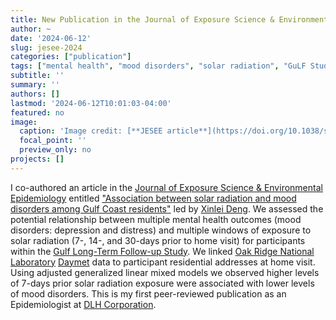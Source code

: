 ```yaml
---
title: New Publication in the Journal of Exposure Science & Environmental Epidemiology
author: ~
date: '2024-06-12'
slug: jesee-2024
categories: ["publication"]
tags: ["mental health", "mood disorders", "solar radiation", "GuLF Study", "epidemiology", "inference", "prevalence ratio", "generalized linear mixed models", "oak ridge national laboratory", "daymet"]
subtitle: ''
summary: ''
authors: []
lastmod: '2024-06-12T10:01:03-04:00'
featured: no
image:
  caption: 'Image credit: [**JESEE article**](https://doi.org/10.1038/s41370-024-00691-w)'
  focal_point: ''
  preview_only: no
projects: []
---
```


I co-authored an article in the [Journal of Exposure Science & Environmental Epidemiology](https://www.nature.com/jes/) entitled ["Association between solar radiation and mood disorders among Gulf Coast residents"](https://doi.org/10.1038/s41370-024-00691-w) led by [Xinlei Deng](https://orcid.org/0000-0001-8129-6007). We assessed the potential relationship between multiple mental health outcomes (mood disorders: depression and distress) and multiple windows of exposure to solar radiation (7-, 14-, and 30-days prior to home visit) for participants within the [Gulf Long-Term Follow-up Study](https://gulfstudy.nih.gov/en/index.html). We linked [Oak Ridge National Laboratory](https://www.ornl.gov/) [Daymet](https://daymet.ornl.gov/) data to participant residential addresses at home visit. Using adjusted generalized linear mixed models we observed higher levels of 7-days prior solar radiation exposure were associated with lower levels of mood disorders. This is my first peer-reviewed publication as an Epidemiologist at [DLH Corporation](https://www.dlhcorp.com).
